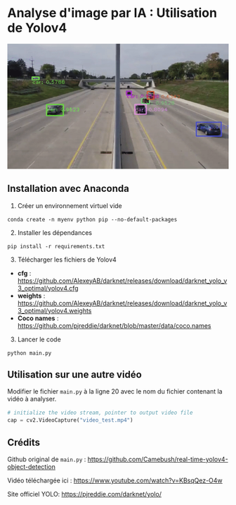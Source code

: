 # Analyse d'image par IA : Utilisation de Yolov4

![Gif exemple](exemple.gif)

## Installation avec Anaconda

1. Créer un environnement virtuel vide

```
conda create -n myenv python pip --no-default-packages
```

2. Installer les dépendances
```
pip install -r requirements.txt
```

3. Télécharger les fichiers de Yolov4

- **cfg** : https://github.com/AlexeyAB/darknet/releases/download/darknet_yolo_v3_optimal/yolov4.cfg
- **weights** : https://github.com/AlexeyAB/darknet/releases/download/darknet_yolo_v3_optimal/yolov4.weights
- **Coco names** : https://github.com/pjreddie/darknet/blob/master/data/coco.names

3. Lancer le code
```
python main.py
```

## Utilisation sur une autre vidéo

Modifier le fichier `main.py` à la ligne 20 avec le nom du fichier contenant la vidéo à analyser.

```python
# initialize the video stream, pointer to output video file
cap = cv2.VideoCapture("video_test.mp4")
```

## Crédits 

Github original de `main.py` : https://github.com/Camebush/real-time-yolov4-object-detection

Vidéo téléchargée ici :
https://www.youtube.com/watch?v=KBsqQez-O4w

Site officiel YOLO: https://pjreddie.com/darknet/yolo/